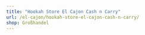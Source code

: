 ```yaml
---
title: "Hookah Store El Cajon Cash n Carry"
url: /el-cajon/hookah-store-el-cajon-cash-n-carry/
shop: Großhandel
---
```

